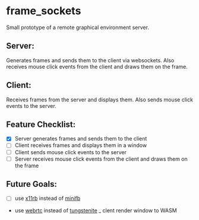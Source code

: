 # frame_sockets

Small prototype of a remote graphical environment server.

## Server:
Generates frames and sends them to the client via websockets. Also receives mouse click events from the client and draws them on the frame.

## Client:
Receives frames from the server and displays them. Also sends mouse click events to the server.


## Feature Checklist:
- [x] Server generates frames and sends them to the client
- [ ] Client receives frames and displays them in a window
- [ ] Client sends mouse click events to the server
- [ ] Server receives mouse click events from the client and draws them on the frame

## Future Goals:
- [ ] use [x11rb](https://crates.io/latest/x11rb) instead of [minifb](https://crates.io/crates/minifb)
- use [webrtc](https://crates.io/crates/webrtc) instead of [tungstenite](https://crates.io/crates/tungstenite)
_ clent render window to WASM

